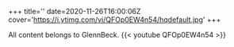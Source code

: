+++
title=''
date=2020-11-26T16:00:06Z
cover='https://i.ytimg.com/vi/QFOp0EW4n54/hqdefault.jpg'
+++

All content belongs to GlennBeck.
{{< youtube QFOp0EW4n54 >}}

